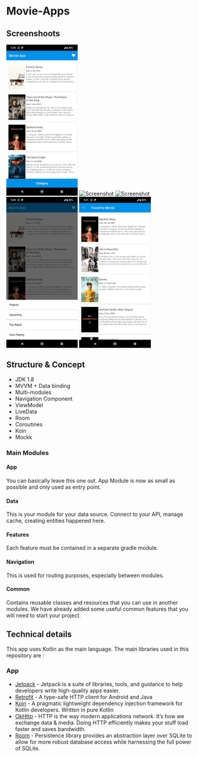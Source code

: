 # Movie-Apps

## Screenshoots
<img src="screenshoots/app_main.jpeg" height="400" alt="Screenshot"/> <img src="screenshoots/app_detail_1.jpeg" height="400" alt="Screenshot"/> 
<img src="screenshoots/app_detail_2.jpeg" height="400" alt="Screenshot"/><img src="screenshoots/app_category.jpeg" height="400" alt="Screenshot"/>
<img src="screenshoots/app_favorit_list.jpeg" height="400" alt="Screenshot"/> 

## Structure & Concept
- JDK 1.8
- MVVM + Data binding
- Multi-modules
- Navigation Component
- ViewModel
- LiveData
- Room
- Coroutines
- Koin
- Mockk

### Main Modules
#### App
You can basically leave this one out. App Module is now as small as possible and only used as entry point.
#### Data
This is your module for your data source. Connect to your API, manage cache, creating entities happened here.
#### Features
Each feature must be contained in a separate gradle module.
#### Navigation
This is used for routing purposes, especially between modules.
#### Common
Contains reusable classes and resources that you can use in another modules. We have already added some useful common features that you will need to start your project.

## Technical details
This app uses Kotlin as the main language.
The main libraries used in this repository are :

### App
* [Jetpack](https://developer.android.com/jetpack/) - Jetpack is a suite of libraries, tools, and guidance to help developers write high-quality apps easier.
* [Retrofit](https://github.com/square/retrofit) - A type-safe HTTP client for Android and Java
* [Koin](https://insert-koin.io/) - A pragmatic lightweight dependency injection framework for Kotlin developers. Written in pure Kotlin
* [OkHttp](https://github.com/square/okhttp/) - HTTP is the way modern applications network. It’s how we exchange data & media. Doing HTTP efficiently makes your stuff load faster and saves bandwidth.
* [Room](https://https://developer.android.com/training/data-storage/room) - Persistence library provides an abstraction layer over SQLite to allow for more robust database access while harnessing the full power of SQLite.

